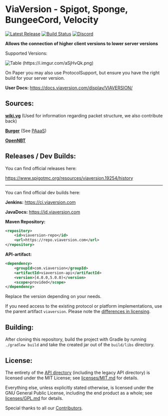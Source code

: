 # ViaVersion - Spigot, Sponge, BungeeCord, Velocity

[![Latest Release](https://img.shields.io/github/v/release/ViaVersion/ViaVersion)](https://viaversion.com)
[![Build Status](https://github.com/ViaVersion/ViaVersion/actions/workflows/gradle.yml/badge.svg?branch=master)](https://github.com/ViaVersion/ViaVersion/actions)
[![Discord](https://img.shields.io/badge/chat-on%20discord-blue.svg)](https://viaversion.com/discord)

**Allows the connection of higher client versions to lower server versions**

Supported Versions:

![Table (https://i.imgur.com/aSjHvQk.png)](https://i.imgur.com/aSjHvQk.png)

On Paper you may also use ProtocolSupport, but ensure you have the right build for your server version.

**User Docs:** https://docs.viaversion.com/display/VIAVERSION/


Sources:
--------
**[wiki.vg](https://wiki.vg)** (Used for information regarding packet structure, we also contribute back)

**[Burger](https://github.com/Pokechu22/Burger)** (See [PAaaS](https://github.com/Matsv/Paaas))

**[OpenNBT](https://github.com/ViaVersion/OpenNBT)**


Releases / Dev Builds:
--------
You can find official releases here:

https://www.spigotmc.org/resources/viaversion.19254/history

----------

You can find official dev builds here:

**Jenkins:** https://ci.viaversion.com

**JavaDocs:** https://jd.viaversion.com

**Maven Repository:**
```xml
<repository>
    <id>viaversion-repo</id>
    <url>https://repo.viaversion.com</url>
</repository>
```

**API-artifact:**
```xml
<dependency>
    <groupId>com.viaversion</groupId>
    <artifactId>viaversion-api</artifactId>
    <version>[4.0.0,5.0.0)</version>
    <scope>provided</scope>
</dependency>
```

Replace the version depending on your needs.

If you need access to the existing protocol or platform implementations, use the parent artifact `viaversion`.
Please note the [differences in licensing](#license).


Building:
--------
After cloning this repository, build the project with Gradle by running `./gradlew build` and take the created jar out of
the `build/libs` directory.


License:
--------
The entirety of the [API directory](api) (including the legacy API directory) is licensed under the MIT License; see [licenses/MIT.md](licenses/MIT.md) for
details.

Everything else, unless explicitly stated otherwise, is licensed under the GNU General Public License, including the end
product as a whole; see [licenses/GPL.md](licenses/GPL.md) for details.

Special thanks to all our [Contributors](https://github.com/ViaVersion/ViaVersion/graphs/contributors).
